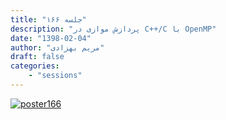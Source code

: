 ```yaml
---
title: "جلسه ۱۶۶"
description: "پردازش موازی در C++/C با OpenMP"
date: "1398-02-04"
author: "مریم بهزادی"
draft: false
categories:
    - "sessions"
---
```

[![poster166](../../img/posters/poster166.jpg)](../../img/poster166.jpg)